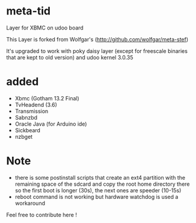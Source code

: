 meta-tid
========

Layer for XBMC on udoo board


This Layer is forked from Wolfgar's (http://github.com/wolfgar/meta-stef) 

It's upgraded to work with poky daisy layer (except for freescale binaries that are kept to old version) and udoo kernel 3.0.35

added 
=====
 - Xbmc (Gotham 13.2 Final)
 - TvHeadend (3.6)
 - Transmission
 - Sabnzbd
 - Oracle Java (for Arduino ide)
 - Sickbeard
 - nzbget
 
Note
====
 - there is some postinstall scripts that create an ext4 partition with the remaining space of the sdcard and copy the root home directory there so the first boot is longer (30s), the next ones are speeder (10-15s)
 - reboot command is not working but  hardware watchdog is used a workaround

Feel free to contribute here !
